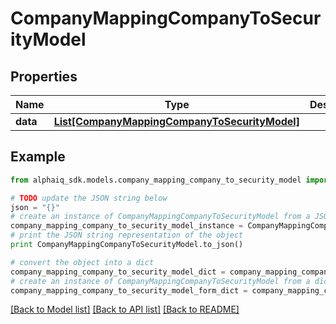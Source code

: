 # CompanyMappingCompanyToSecurityModel


## Properties

Name | Type | Description | Notes
------------ | ------------- | ------------- | -------------
**data** | [**List[CompanyMappingCompanyToSecurityModel]**](CompanyMappingCompanyToSecurityModel.md) |  | 

## Example

```python
from alphaiq_sdk.models.company_mapping_company_to_security_model import CompanyMappingCompanyToSecurityModel

# TODO update the JSON string below
json = "{}"
# create an instance of CompanyMappingCompanyToSecurityModel from a JSON string
company_mapping_company_to_security_model_instance = CompanyMappingCompanyToSecurityModel.from_json(json)
# print the JSON string representation of the object
print CompanyMappingCompanyToSecurityModel.to_json()

# convert the object into a dict
company_mapping_company_to_security_model_dict = company_mapping_company_to_security_model_instance.to_dict()
# create an instance of CompanyMappingCompanyToSecurityModel from a dict
company_mapping_company_to_security_model_form_dict = company_mapping_company_to_security_model.from_dict(company_mapping_company_to_security_model_dict)
```
[[Back to Model list]](../README.md#documentation-for-models) [[Back to API list]](../README.md#documentation-for-api-endpoints) [[Back to README]](../README.md)


